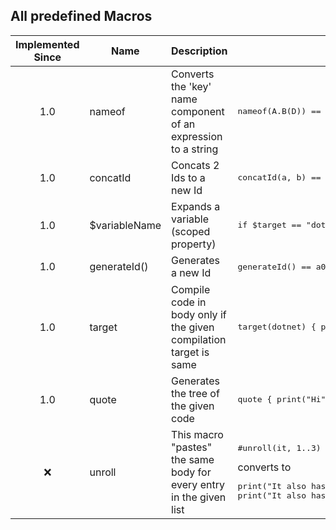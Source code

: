 ## All predefined Macros

| Implemented Since | Name          | Description                                                       | Example                                                      |
|:-----------------:|---------------|-------------------------------------------------------------------|--------------------------------------------------------------|
|        1.0        | nameof        | Converts the 'key' name component of an expression to a string    | <pre>nameof(A.B<C>(D)) == "B"                                |
|        1.0        | concatId      | Concats 2 Ids to a new Id                                         | <pre>concatId(a, b) == ab                                    |
|        1.0        | $variableName | Expands a variable (scoped property)                              | <pre>if $target == "dotnet" {}</pre>                         |
|        1.0        | generateId()  | Generates a new Id                                                | <pre>generateId() == a0                                      |
|        1.0        | target        | Compile code in body only if the given compilation target is same | <pre>target(dotnet) { print("only run if target is .net"); } |
|        1.0      |quote        |Generates the tree of the given code                               |<pre>quote { print("Hi"); }
|        ❌       |unroll       |This macro "pastes" the same body for every entry in the given list|<pre>#unroll(it, 1..3) { print("It also has: " + it); }</pre> converts to <pre>print("It also has: 1"); print("It also has: 2"); print("It also has: 3");|